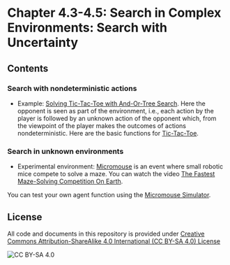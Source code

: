 # Chapter 4.3-4.5:  Search in Complex Environments: Search with Uncertainty	

## Contents

### Search with nondeterministic actions
* Example: [Solving Tic-Tac-Toe with And-Or-Tree Search](https://colab.research.google.com/github/mhahsler/CS7320-AI/blob/master/Games/tictactoe_and_or_tree_search.ipynb). Here the opponent is seen as part of the environment, i.e.,
each action by the player is followed by an unknown action of the opponent which, from the viewpoint of the player makes the outcomes of actions nondeterministic. 
Here are the basic functions for 
[Tic-Tac-Toe](https://colab.research.google.com/github/mhahsler/CS7320-AI/blob/master/Games/tictactoe_definitions.ipynb).

### Search in unknown environments
* Experimental environment: [Micromouse](https://en.wikipedia.org/wiki/Micromouse) is an event where small robotic mice compete to solve a maze. 
You can watch the video [The Fastest Maze-Solving Competition On Earth](https://www.youtube.com/watch?v=ZMQbHMgK2rw).

You can test your own agent function using the 
[Micromouse Simulator](https://github.com/mackorone/mms-python). 


## License
All code and documents in this repository is provided under [Creative Commons Attribution-ShareAlike 4.0 International (CC BY-SA 4.0) License](https://creativecommons.org/licenses/by-sa/4.0/)

![CC BY-SA 4.0](https://licensebuttons.net/l/by-sa/3.0/88x31.png)

